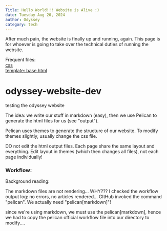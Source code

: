 ```yaml
---
Title: Hello World!!! Website is Alive :)
date: Tuesday Aug 20, 2024
author: Odyssey
category: tech
---
```


After much pain, the website is finally up and running, again. This page is for whoever is going to take over the technical duties of running the website. 

Frequent files:  
[css](https://github.com/odysseyprogramme/odyssey-website-dev/blob/d2ca0267793a68e9971163c110ac1ff3eacda132/themes/bricks/static/css/lamboz.css)  
[template: base.html](https://github.com/odysseyprogramme/odyssey-website-dev/blob/bfb00a9417b4f6bcccc132b14f079c82fe910b13/themes/bricks/templates/base.html)

# odyssey-website-dev
testing the odyssey website

The idea: we write our stuff in markdown (easy), then we use Pelican to generate the html files for us (see "output").

Pelican uses themes to generate the structure of our website. To modify themes slightly, usually change the css file.

DO not edit the html output files. Each page share the same layout and everything. Edit layout in themes (which then changes all files), not each page individually!

### Workflow:
Background reading:

The markdown files are not rendering... WHY??? I checked the workflow output log: no errors, no articles rendered... GItHub invoked the command "pelican". We actually need "pelican[markdown]"!

since we're using markdown, we must use the pelican[markdown], hence we had to copy the pelican official workflow file into our directory to modify....



